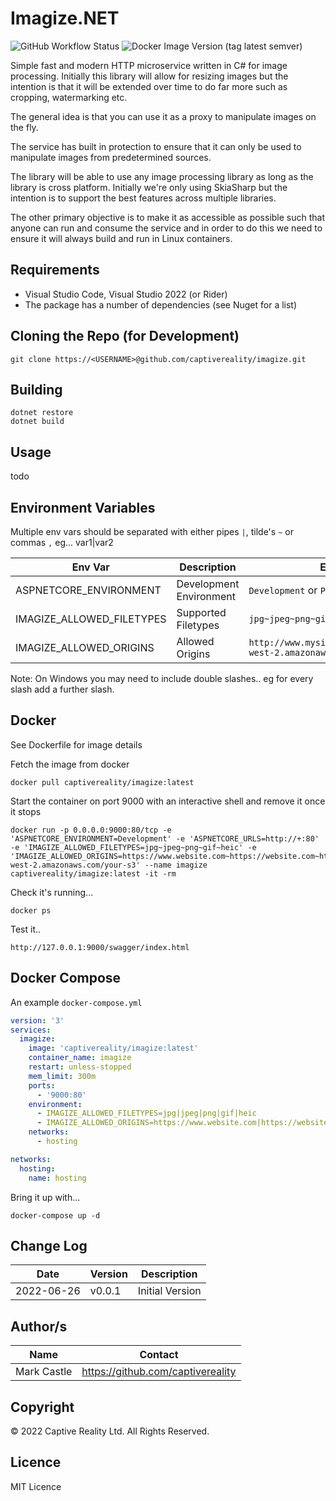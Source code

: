 
# Imagize.NET

![GitHub Workflow Status](https://img.shields.io/github/workflow/status/captivereality/imagize/.NET?style=for-the-badge) ![Docker Image Version (tag latest semver)](https://img.shields.io/docker/v/captivereality/imagize/latest?style=for-the-badge)

Simple fast and modern HTTP microservice written in C# for image processing.  Initially this library will allow for resizing images but the intention is that it will be extended over time to do far more such as cropping, watermarking etc.

The general idea is that you can use it as a proxy to manipulate images on the fly.

The service has built in protection to ensure that it can only be used to manipulate images from predetermined sources.

The library will be able to use any image processing library as long as the library is cross platform. Initially we're only using SkiaSharp but the intention is to support the best features across multiple libraries.

The other primary objective is to make it as accessible as possible such that anyone can run and consume the service and in order to do this we need to ensure it will always build and run in Linux containers.

## Requirements

- Visual Studio Code, Visual Studio 2022 (or Rider)
- The package has a number of dependencies (see Nuget for a list)

## Cloning the Repo (for Development)

	git clone https://<USERNAME>@github.com/captivereality/imagize.git

## Building

	dotnet restore
	dotnet build

## Usage

todo

## Environment Variables

Multiple env vars should be separated with either pipes `|`, tilde's `~` or commas `,` eg...  var1|var2

|Env Var       |Description              |Example|
|-----------|-------------------------|------|
|ASPNETCORE_ENVIRONMENT|Development Environment|`Development` or `Production` |
|IMAGIZE_ALLOWED_FILETYPES|Supported Filetypes| `jpg~jpeg~png~gif~heic~heif` |
|IMAGIZE_ALLOWED_ORIGINS|Allowed Origins | `http://www.mysite.com~https://s3.eu-west-2.amazonaws.com/my-s3` |

Note: On Windows you may need to include double slashes.. eg for every slash add a further slash.


## Docker

See Dockerfile for image details

Fetch the image from docker

	docker pull captivereality/imagize:latest

Start the container on port 9000 with an interactive shell and remove it once it stops

	docker run -p 0.0.0.0:9000:80/tcp -e 'ASPNETCORE_ENVIRONMENT=Development' -e 'ASPNETCORE_URLS=http://+:80' -e 'IMAGIZE_ALLOWED_FILETYPES=jpg~jpeg~png~gif~heic' -e 'IMAGIZE_ALLOWED_ORIGINS=https://www.website.com~https://website.com~https://s3.eu-west-2.amazonaws.com/your-s3' --name imagize captivereality/imagize:latest -it -rm

Check it's running...

	docker ps

Test it..

	http://127.0.0.1:9000/swagger/index.html

## Docker Compose


An example `docker-compose.yml`

```yaml
version: '3'
services:
  imagize:
    image: 'captivereality/imagize:latest'
    container_name: imagize
    restart: unless-stopped
    mem_limit: 300m
    ports:
      - '9000:80'
    environment:
      - IMAGIZE_ALLOWED_FILETYPES=jpg|jpeg|png|gif|heic
      - IMAGIZE_ALLOWED_ORIGINS=https://www.website.com|https://website.com|https://s3.eu-west-2.amazonaws.com/your-s3
    networks:
      - hosting

networks:
  hosting:
    name: hosting
```

Bring it up with...

	docker-compose up -d


## Change Log

|Date       |Version|Description              |
|-----------|-------|-------------------------|
|2022-06-26|v0.0.1|Initial Version|

## Author/s

|Name|Contact|
|-----------|-------|
|Mark Castle|https://github.com/captivereality|

## Copyright
© 2022 Captive Reality Ltd.  All Rights Reserved.

## Licence
MIT Licence